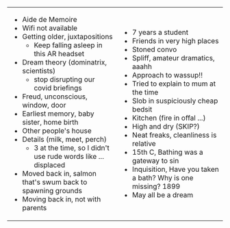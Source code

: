 <table>
<tr>
<td>

* Aide de Memoire
* Wifi not available
* Getting older, juxtapositions
  - Keep falling asleep in this AR headset
* Dream theory (dominatrix, scientists)
  - stop disrupting our covid briefings
* Freud, unconscious, window, door
* Earliest memory, baby sister, home birth
* Other people's house
* Details (milk, meet, perch)
  - 3 at the time, so I didn't use rude words like ... displaced
* Moved back in, salmon that's swum back to spawning grounds
* Moving back in, not with parents
  
</td>
<td>
  
* 7 years a student
* Friends in very high places
* Stoned convo
* Spliff, amateur dramatics, aaahh
* Approach to wassup!!
* Tried to explain to mum at the time
* Slob in suspiciously cheap bedsit
* Kitchen (fire in offal ...)
* High and dry  (SKIP?)
* Neat freaks, cleanliness is relative
* 15th C, Bathing was a gateway to sin
* Inquisition, Have you taken a bath? Why is one missing? 1899
* May all be a dream
  
</td>
</tr>
</table>
